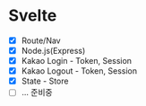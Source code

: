 # Svelte

- [x] Route/Nav
- [x] Node.js(Express)
- [x] Kakao Login - Token, Session
- [x] Kakao Logout - Token, Session
- [x] State - Store
- [ ] ... 준비중